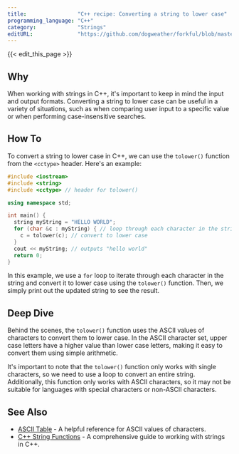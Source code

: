 ```yaml
---
title:                "C++ recipe: Converting a string to lower case"
programming_language: "C++"
category:             "Strings"
editURL:              "https://github.com/dogweather/forkful/blob/master/content/en/cpp/converting-a-string-to-lower-case.md"
---
```


{{< edit_this_page >}}

## Why

When working with strings in C++, it's important to keep in mind the input and output formats. Converting a string to lower case can be useful in a variety of situations, such as when comparing user input to a specific value or when performing case-insensitive searches.

## How To

To convert a string to lower case in C++, we can use the `tolower()` function from the `<cctype>` header. Here's an example:

```C++
#include <iostream>
#include <string>
#include <cctype> // header for tolower()

using namespace std;

int main() {
  string myString = "HELLO WORLD";
  for (char &c : myString) { // loop through each character in the string
    c = tolower(c); // convert to lower case
  }
  cout << myString; // outputs "hello world"
  return 0;
}
```

In this example, we use a `for` loop to iterate through each character in the string and convert it to lower case using the `tolower()` function. Then, we simply print out the updated string to see the result.

## Deep Dive

Behind the scenes, the `tolower()` function uses the ASCII values of characters to convert them to lower case. In the ASCII character set, upper case letters have a higher value than lower case letters, making it easy to convert them using simple arithmetic.

It's important to note that the `tolower()` function only works with single characters, so we need to use a loop to convert an entire string. Additionally, this function only works with ASCII characters, so it may not be suitable for languages with special characters or non-ASCII characters.

## See Also

- [ASCII Table](https://www.asciitable.com/) - A helpful reference for ASCII values of characters.
- [C++ String Functions](https://www.geeksforgeeks.org/string-class-in-cpp/) - A comprehensive guide to working with strings in C++.